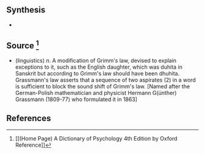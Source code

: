 ## Synthesis
- 
## Source [^1]
- (linguistics) $n$. A modification of Grimm's law, devised to explain exceptions to it, such as the English daughter, which was duhita in Sanskrit but according to Grimm's law should have been dhuhita. Grassmann's law asserts that a sequence of two aspirates (2) in a word is sufficient to block the sound shift of Grimm's law. \[Named after the German-Polish mathematician and physicist Hermann G(ünther) Grassmann (1809-77) who formulated it in 1863]
## References

[^1]: [[(Home Page) A Dictionary of Psychology 4th Edition by Oxford Reference]]
